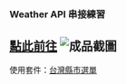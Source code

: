 ### Weather API 串接練習
[點此前往](https://ad80352.github.io/WeatherAPI/)
![成品截圖](./image/成品截圖.jpeg)
---
使用套件：[台灣縣市選單](https://github.com/dennykuo/tw-city-selector)
